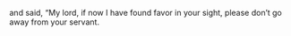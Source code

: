 and said, “My lord, if now I have found favor in your sight, please don’t go away from your servant.